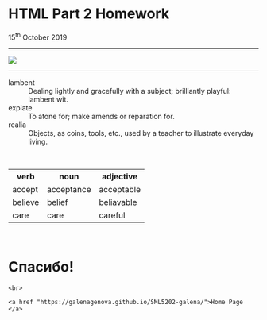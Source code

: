 <h1> HTML Part 2 Homework </h1>
15<sup>th</sup> October 2019
<hr>
<img src="https://images.classic-collection.co.uk/content/DataObjects/ProductAttributeGroup/Image/image_13_v15.jpg" >
<hr>
<dl>
  <dt>lambent</dt>
  <dd> Dealing lightly and gracefully with a subject; brilliantly playful: lambent wit. </dd>
  <dt> expiate</dt>
  <dd> To atone for; make amends or reparation for.</dd>
  <dt> realia</dt>
  <dd> Objects, as coins, tools, etc., used by a teacher to illustrate everyday living. </dd>
</dl>
  <br>
  <table>
    <tr> <th> verb </th> <th> noun </th> <th> adjective </th> </tr>
    <tr> <td> accept </td> <td> acceptance </td> <td> acceptable </td> </tr>
    <tr> <td> believe </td> <td> belief </td> <td> beliavable </td> </tr> 
    <tr> <td> care </td> <td> care </td> <td> careful </td> </tr> 
    
  </table>
  <br> 
  <h1 lang="ru"> Спасибо! </h1>
  
    <br>
    
    <a href "https://galenagenova.github.io/SML5202-galena/">Home Page </a>
    
  
  




